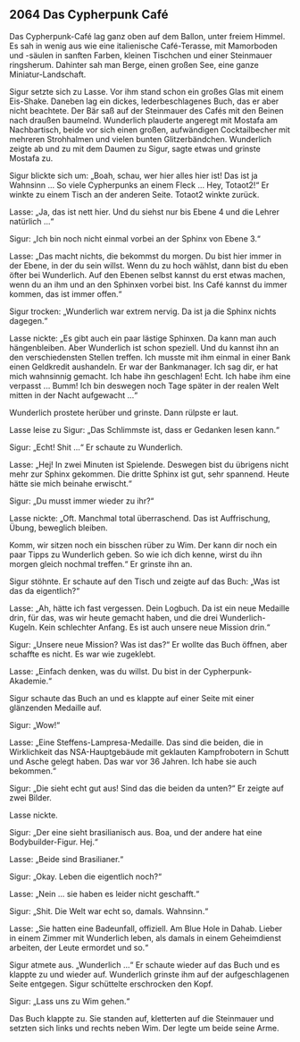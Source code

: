 ## **2064** Das Cypherpunk Café

Das Cypherpunk-Café lag ganz oben auf dem Ballon, unter freiem Himmel.
Es sah in wenig aus wie eine italienische Café-Terasse, mit Mamorboden und -säulen in sanften Farben, kleinen Tischchen und einer Steinmauer ringsherum.
Dahinter sah man Berge, einen großen See, eine ganze Miniatur-Landschaft.

Sigur setzte sich zu Lasse.
Vor ihm stand schon ein großes Glas mit einem Eis-Shake.
Daneben lag ein dickes, lederbeschlagenes Buch, das er aber nicht beachtete.
Der Bär saß auf der Steinmauer des Cafés mit den Beinen nach draußen baumelnd.
Wunderlich plauderte angeregt mit Mostafa am Nachbartisch, beide vor sich einen großen, aufwändigen Cocktailbecher mit mehreren Strohhalmen und vielen bunten Glitzerbändchen.
Wunderlich zeigte ab und zu mit dem Daumen zu Sigur, sagte etwas und grinste Mostafa zu.

Sigur blickte sich um: „Boah, schau, wer hier alles hier ist!
Das ist ja Wahnsinn … So viele Cypherpunks an einem Fleck … Hey, Totaot2!“ Er winkte zu einem Tisch an der anderen Seite.
Totaot2 winkte zurück.

Lasse: „Ja, das ist nett hier.
Und du siehst nur bis Ebene 4 und die Lehrer natürlich ...“

Sigur: „Ich bin noch nicht einmal vorbei an der Sphinx von Ebene 3.“

Lasse: „Das macht nichts, die bekommst du morgen.
Du bist hier immer in der Ebene, in der du sein willst.
Wenn du zu hoch wählst, dann bist du eben öfter bei Wunderlich.
Auf den Ebenen selbst kannst du erst etwas machen, wenn du an ihm und an den Sphinxen vorbei bist.
Ins Café kannst du immer kommen, das ist immer offen.“

Sigur trocken: „Wunderlich war extrem nervig.
Da ist ja die Sphinx nichts dagegen.“

Lasse nickte: „Es gibt auch ein paar lästige Sphinxen.
Da kann man auch hängenbleiben.
Aber Wunderlich ist schon speziell.
Und du kannst ihn an den verschiedensten Stellen treffen.
Ich musste mit ihm einmal in einer Bank einen Geldkredit aushandeln.
Er war der Bankmanager.
Ich sag dir, er hat mich wahnsinnig gemacht.
Ich habe ihn geschlagen!
Echt.
Ich habe ihm eine verpasst ...
Bumm!
Ich bin deswegen noch Tage später in der realen Welt mitten in der Nacht aufgewacht ...“

Wunderlich prostete herüber und grinste.
Dann rülpste er laut.

Lasse leise zu Sigur: „Das Schlimmste ist, dass er Gedanken lesen kann.“

Sigur: „Echt! Shit ...“ Er schaute zu Wunderlich.

Lasse: „Hej!
In zwei Minuten ist Spielende.
Deswegen bist du übrigens nicht mehr zur Sphinx gekommen.
Die dritte Sphinx ist gut, sehr spannend.
Heute hätte sie mich beinahe erwischt.“

Sigur: „Du musst immer wieder zu ihr?“

Lasse nickte: „Oft.
Manchmal total überraschend.
Das ist Auffrischung, Übung, beweglich bleiben.

Komm, wir sitzen noch ein bisschen rüber zu Wim.
Der kann dir noch ein paar Tipps zu Wunderlich geben.
So wie ich dich kenne, wirst du ihn morgen gleich nochmal treffen.“ Er grinste ihn an.

Sigur stöhnte.
Er schaute auf den Tisch und zeigte auf das Buch: „Was ist das da eigentlich?“

Lasse: „Ah, hätte ich fast vergessen.
Dein Logbuch.
Da ist ein neue Medaille drin, für das, was wir heute gemacht haben, und die drei Wunderlich-Kugeln.
Kein schlechter Anfang.
Es ist auch unsere neue Mission drin.“

Sigur: „Unsere neue Mission?
Was ist das?“  Er wollte das Buch öffnen, aber schaffte es nicht.
Es war wie zugeklebt.

Lasse: „Einfach denken, was du willst.
Du bist in der Cypherpunk-Akademie.“

Sigur schaute das Buch an und es klappte auf einer Seite mit einer glänzenden Medaille auf.

Sigur: „Wow!“

Lasse: „Eine Steffens-Lampresa-Medaille.
Das sind die beiden, die in Wirklichkeit das NSA-Hauptgebäude mit geklauten Kampfrobotern in Schutt und Asche gelegt haben.
Das war vor 36 Jahren.
Ich habe sie auch bekommen.“

Sigur: „Die sieht echt gut aus!
Sind das die beiden da unten?“ Er zeigte auf zwei Bilder.

Lasse nickte.

Sigur: „Der eine sieht brasilianisch aus.
Boa, und der andere hat eine Bodybuilder-Figur.
Hej.“

Lasse: „Beide sind Brasilianer.“

Sigur: „Okay. Leben die eigentlich noch?“

Lasse: „Nein ... sie haben es leider nicht geschafft.“

Sigur: „Shit.
Die Welt war echt so, damals. Wahnsinn.“

Lasse: „Sie hatten eine Badeunfall, offiziell.
Am Blue Hole in Dahab.
Lieber in einem Zimmer mit Wunderlich leben, als damals in einem Geheimdienst arbeiten, der Leute ermordet und so.“

Sigur atmete aus. „Wunderlich ...“ Er schaute wieder auf das Buch und es klappte zu und wieder auf.
Wunderlich grinste ihm auf der aufgeschlagenen Seite entgegen.
Sigur schüttelte erschrocken den Kopf.

Sigur: „Lass uns zu Wim gehen.“

Das Buch klappte zu. Sie standen auf, kletterten auf die Steinmauer und setzten sich links und rechts neben Wim.
Der legte um beide seine Arme.

